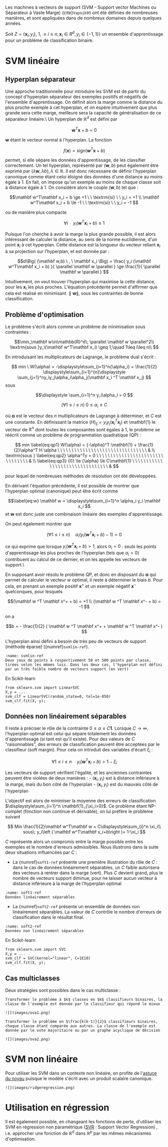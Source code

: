 Les machines à vecteurs de support (SVM - Support vector Machines ou Séparateur à Vaste Marge) {cite}`Vapnik95` ont été définies de nombreuses manières, et sont appliquées dans de nombreux domaines depuis quelques années.



Soit $Z = \{ \mathbf x_i , y_i\}, \ 1,\leq i\leq n, \mathbf x_i \in {R}^d, y_i \in \{-1,1\}\}$ un ensemble d'apprentissage pour un problème de classification binaire.



# SVM linéaire
## Hyperplan séparateur
Une approche traditionnelle pour introduire les SVM est de partir du concept d'hyperplan séparateur des exemples positifs et négatifs de l'ensemble d'apprentissage. On définit alors la marge comme la distance du plus proche exemple à cet hyperplan, et on espère intuitivement que plus grande sera cette marge, meilleure sera la capacité de généralisation de ce séparateur linéaire.\\
Un hyperplan de $\mathbb{R}^d$ est défini par 

$$\mathbf w^T\mathbf x + b = 0$$


$\mathbf w$ étant le vecteur normal à l'hyperplan. La fonction 

$$\label{eq:f} 
f({\mathbf x}) = \textrm{sign}( {\mathbf w^T\mathbf x} + b )
$$

permet, si elle sépare les données d'apprentissage, de les classifier correctement.  Un tel hyperplan, représenté par ($\mathbf w,b)$ peut également être exprimé par $(\lambda \mathbf w,\lambda b), \lambda\in\mathbb{R}$. Il est donc nécessaire de définir l'hyperplan canonique comme étant celui éloigné des données d'une distance au moins égale à 1. En fait, on impose qu'un exemple au moins de chaque classe soit à distance égale à 1. On considère alors le couple $(\mathbf w,b)$ tel que :

$$\mathbf w^T\mathbf x_i + b \ge +1 \ \ \textrm{si} \ \ y_i = +1 \\
\mathbf w^T\mathbf x_i + b \le -1 \ \ \textrm{si} \ \ y_i = -1
$$

ou de manière plus compacte

$$\forall i\quad y_i (\mathbf  w^T\mathbf x_i + b) \ge 1$$

Puisque l'on cherche à avoir la marge la plus grande possible, il est alors intéressant de calculer la distance, au sens de la norme euclidienne, d'un point $\mathbf x_i$ à cet hyperplan.  Cette distance est la longueur du vecteur reliant $\mathbf x_i$ à sa projection sur l'hyperplan, et est donnée par : 

$$d\Big( (\mathbf w,b) \ , \ \mathbf x_i \Big)
= \frac{ y_i (\mathbf w^T\mathbf x_i + b) }{ \parallel \mathbf w \parallel } \ge \frac{1}{ \parallel \mathbf w \parallel }
$$

Intuitivement, on veut trouver l'hyperplan qui maximise la cette distance, pour les $\mathbf x_i$ les plus proches. L'équation précédente permet d'affirmer que cela est réalisé en minimisant $\parallel \mathbf w \parallel$, sous les contraintes de bonne classification.

## Problème d'optimisation
Le problème s'écrit alors comme un problème de minimisation sous contraintes : 

$$\min_\mathbf w\in\mathbb{R}^d\; \parallel \mathbf w \parallel^2\\
\textrm{sous }y_i(\mathbf  w^T\mathbf  x_i) \geq 1,\quad 1\leq i\leq n\\
$$

En introduisant les multiplicateurs de Lagrange, le problème dual s'écrit :

$$
min  \ W(\alpha) = -\displaystyle\sum_{i=1}^n{\alpha_i} +
\frac{1}{2} \displaystyle\sum_{i=1}^{n}\displaystyle \sum_{j=1}^ny_iy_j\alpha_i\alpha_j(\mathbf x_i ^T \mathbf x_j)  $$
sous 

$$\displaystyle \sum_{i=1}^n y_i\alpha_i = 0 $$

$$(\forall1\leq i\leq n)\; 0 \le \alpha_i \le C$$

où $\mathbf {\alpha}$ est le vecteur des $n$ multiplicateurs de Lagrange à déterminer, et $C$ est une constante. En définissant la matrice $(H)_{ij} = y_iy_j(\mathbf x_i ^T \mathbf x_j)$ et \mathbf{1} le vecteur de $\mathbb{R}^n$ dont toutes les composantes sont égales à 1, le problème se réécrit comme un problème de programmation quadratique (QP) : 

$$
min \label{eq:qp1}  W(\alpha) = {-\alpha}^T \mathbf{1} + \frac{1}{2}\alpha^T H \alpha
\ \ \ \ \ \ \ \ \ \ \ \ \ \ \ \ \ \ \ \ \ \ \ \ \ \ \ \ \ \ \ \ & \\
\textrm{sous } \label{eq:qp2}  \alpha^Ty = 0
\ \ \ \ \ \ \ \ \ \ \ \ \ \ \ \ \ \ \ \ \ \ \ \ \ \ \ \ \ \ \ \ & \\
\label{eq:qp3}  {0} \le {\alpha} \le C\mathbf{1}
\ \ \ \ \ \ \ \ \ \ \ \ \ \ \ \ \ \ \ \ \ \ \ \ \ \ \ \ \ \ \ \ &
$$

pour lequel de nombreuses méthodes de résolution ont été développées.

En dérivant l'équation précédente, il est possible de montrer que l'hyperplan optimal (canonique) peut être écrit comme 

$$\label{eq:w} \mathbf w = \displaystyle\sum_{i=1}^n \alpha_i y_i \mathbf x_i
$$
et $\mathbf w$ est donc juste une combinaison linéaire des exemples d'apprentissage.

On peut également montrer que 

$$(\forall 1\leq i\leq n)\quad \alpha_i(y_i(\mathbf w^T \mathbf x_i + b) - 1) = 0 
$$

ce qui exprime que lorsque $y_i(\mathbf w ^T \mathbf x_i + b) > 1$, alors  $\alpha_i = 0$ : seuls les points d'apprentissage les plus proches de l'hyperplan (tels que $\alpha_i > 0$)  contribuent au calcul de ce dernier, et on les appelle les vecteurs de support.\\

En supposant avoir résolu le problème QP, et donc en disposant du $\mathbf {\alpha}$ qui permet de calculer le vecteur $w$ optimal, il reste à déterminer le biais $b$. Pour cela, en prenant un exemple positif  $\mathbf x^+$ et un exemple négatif  $\mathbf x^-$ quelconques, pour lesquels 

$$(\mathbf w ^T \mathbf x^+ + b) = +1 \\
(\mathbf w ^T \mathbf x^- + b) = -1
$$

on a 

$$b = - \frac{1}{2} ( \mathbf w ^T \mathbf x^+ + \mathbf w ^T \mathbf x^- )
$$

L'hyperplan ainsi défini a besoin de très peu de vecteurs de support (méthode éparse) ({numref}`svmlin-ref`). 


```{figure} ./images/svmLin.png
:name: svmlin-ref
Deux jeux de points à respectivement 50 et 500 points par classe, tirées selon les mêmes lois. Dans les deux cas, l'hyperplan est défini par un très faible nombre de vecteurs support (en vert)
```



En Scikit-learn 
```
from sklearn.svm import LinearSVC
X,y = ...
svm_clf = LinearSVC(random_state=0, tol=1e-050)
svm_clf.fit(X, y);
```

## Données non linéairement séparables

Il reste à préciser le rôle de la contrainte ${0} \le {\alpha} \le C\mathbf{1}$.
Lorsque $C\rightarrow\infty$, l'hyperplan optimal est celui qui sépare totalement les données d'apprentissage (si tant est qu'il existe). Pour des valeurs de $C$ "raisonnables", des erreurs de classification peuvent être acceptées par le classifieur (soft margin). Pour cela on introduit des variables d'écart $\xi_i$ :

$$\forall 1\leq i\leq n\quad y_i(\mathbf w ^T \mathbf x_i + b) > 1-\xi_i$$

Les vecteurs de support vérifient l'égalité, et les anciennes contraintes peuvent être violées de deux manières :
	- $(\mathbf x_i,y_i)$ est à distance inférieure à la marge, mais du bon côté de l'hyperplan
	- $(\mathbf x_i,y_i)$ est du mauvais côté de l'hyperplan

L'objectif est alors de minimiser  la moyenne des erreurs de classification $\displaystyle\sum_{i=1}^n \mathbf{1}_{\xi_i>0}$. Ce problème étant NP-complet (fonction non continue et dérivable), on lui préfère le problème suivant 

$$	Min \frac{1}{2}\mathbf w^T\mathbf w + C\displaystyle\sum_{i}^n \xi_i\\
	sous\;  y_i\left ( \mathbf w^T\mathbf x_i+b\right )= 1-\xi_i
$$

$C$ représente alors un compromis entre la marge possible entre les exemples et le nombre d'erreurs admissibles.
Nous illustrons dans la suite deux situations influencées par $C$ : 

- La {numref}`soft1-ref` présente une première illustration du rôle de $C$ : dans le cas de données linéairement séparables, un $C$ faible autorisera des  vecteurs à rentrer dans la marge (vert). Plus $C$ devient grand, plus le nombre de vecteurs support diminue, pour ne laisser aucun vecteur à distance inférieure à la marge de l'hyperplan optimal

```{figure} ./images/soft1.png
:name: soft1-ref
Données linéairement séparables
```
- La {numref}`soft2-ref` présente un ensemble de données non linéairement séparables. La valeur de $C$ contrôle le nombre d'erreurs de classification dans le résultat final.

```{figure} ./images/soft2.png
:name: soft2-ref
Données non linéairement séparables
```

En Scikit-learn 
```
from sklearn.svm import SVC
X,y = ...
svm_clf = SVC(kernel="linear", C=1E10)
svm_clf.fit(X, y);
```

## Cas multiclasses
Deux stratégies sont possibles dans le cas multiclasse : 

````{tabbed} Un contre tous
Transformer le problème à $k$ classes en $k$ classifieurs binaires, la classe de l'exemple est donnée par le classifieur qui répond le mieux

![](images/ova1.png)
````

````{tabbed} Un contre un
Transformer le problème en $\frac{k(k-1)}{2}$ classifieurs binaires, chaque classe étant comparée aux autres. La classe de l'exemple est donnée par le vote majoritaire ou par un graphe acyclique de décision

![](images/ova2.png)

````


# SVM non linéaire
Pour utiliser les SVM dans un contexte non linéaire, on profite de l'[astuce du noyau](kernelTrick.md) puisque le modèle s'écrit avec un produit scalaire canonique.

```{margin} Exemple de regression
![](images/ridgeregression.png)
```


# Utilisation en régression
Il est également possible, en changeant les fonctions de perte,  d'utiliser les SVM  en régression non paramétrique ([SVR](SVR.ipynb) : Support Vector Regression)
, i.e. approcher une fonction de $\mathbb{R}^d$ dans $\mathbb{R}^p$ par les mêmes mécanismes d'optimisation. 



```{bibliography}
```
